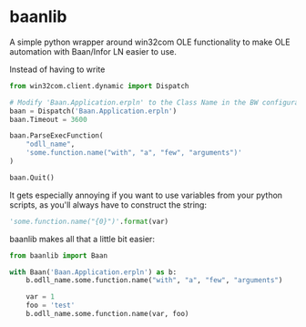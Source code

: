 baanlib
=======

A simple python wrapper around win32com OLE functionality to make OLE automation with Baan/Infor LN easier to use.

Instead of having to write

```python
from win32com.client.dynamic import Dispatch

# Modify 'Baan.Application.erpln' to the Class Name in the BW configuration if necessary
baan = Dispatch('Baan.Application.erpln')
baan.Timeout = 3600

baan.ParseExecFunction(
    "odll_name",
    'some.function.name("with", "a", "few", "arguments")'
)

baan.Quit()
```

It gets especially annoying if you want to use variables from your python scripts, as you'll always have to construct the string:

```python
'some.function.name("{0}")'.format(var)
```

baanlib makes all that a little bit easier:

```python
from baanlib import Baan

with Baan('Baan.Application.erpln') as b:
    b.odll_name.some.function.name("with", "a", "few", "arguments")

    var = 1
    foo = 'test'
    b.odll_name.some.function.name(var, foo)
```
